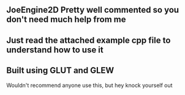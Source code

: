 JoeEngine2D
Pretty well commented so you don't need much help from me
-
Just read the attached example cpp file to understand how to use it
---------------------------------------------
Built using GLUT and GLEW
-----
Wouldn't recommend anyone use this, but hey knock yourself out
